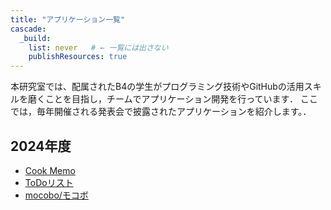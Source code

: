```yaml
---
title: "アプリケーション一覧"
cascade:
  _build:
    list: never   # ← 一覧には出さない
    publishResources: true
---
```


本研究室では、配属されたB4の学生がプログラミング技術やGitHubの活用スキルを磨くことを目指し，チームでアプリケーション開発を行っています．
ここでは，毎年開催される発表会で披露されたアプリケーションを紹介します。．

## 2024年度
- [Cook Memo](2024/cook_memo/)
- [ToDoリスト](2024/to_do_app/)
- [mocobo/モコボ](2024/my_own_cook_book/)
